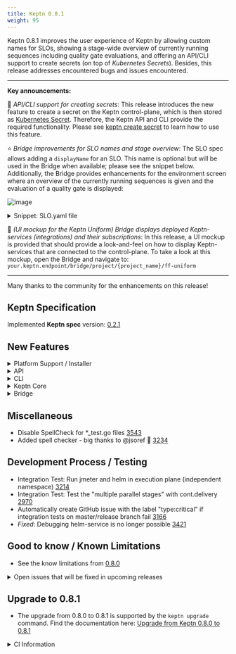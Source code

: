 ```yaml
---
title: Keptn 0.8.1
weight: 95
---
```


Keptn 0.8.1 improves the user experience of Keptn by allowing custom names for SLOs, showing a stage-wide overview of currently running sequences including quality gate evaluations, and offering an API/CLI support to create secrets (on top of *Kubernetes Secrets*). Besides, this release addresses encountered bugs and issues encountered.

---

**Key announcements:**

:tada: *API/CLI support for creating secrets*:  This release introduces the new feature to create a secret on the Keptn control-plane, which is then stored as [Kubernetes Secret](https://kubernetes.io/docs/concepts/configuration/secret/). Therefore, the Keptn API and CLI provide the required functionality. Please see [keptn create secret](https://keptn.sh/docs/0.8.x/reference/cli/commands/keptn_create_secret/) to learn how to use this feature. 

:star: *Bridge improvements for SLO names and stage overview*: The SLO spec allows adding a `displayName` for an SLO. This name is optional but will be used in the Bridge when available; please see the snippet below. Additionally, the Bridge provides enhancements for the environment screen where an overview of the currently running sequences is given and the evaluation of a quality gate is displayed:

![image](https://user-images.githubusercontent.com/729071/112536483-cfcb5500-8dad-11eb-9dd3-b2adaa6bc017.png)

<details><summary>Snippet: SLO.yaml file</summary>
<p>

```
...
objectives:
  - sli: "response_time_p95"
    displayName: "Response time P95"
    key_sli: false
    pass:             
      - criteria:
          - "<600"    
    warning:          
      - criteria:
          - "<=800"
    weight: 1
...
```
</p>
</details>

:dizzy: *(UI mockup for the Keptn Uniform) Bridge displays deployed Keptn-services (integrations) and their subscriptions*: In this release, a UI mockup is provided that should provide a look-and-feel on how to display Keptn-services that are connected to the control-plane. To take a look at this mockup, open the Bridge and navigate to: `your.keptn.endpoint/bridge/project/{project_name}/ff-uniform` 

---

Many thanks to the community for the enhancements on this release! 
 
## Keptn Specification

Implemented **Keptn spec** version: [0.2.1](https://github.com/keptn/spec/tree/0.2.1)

## New Features

<details><summary>Platform Support / Installer</summary>
<p>

- Support for Kubernetes 1.20 [3495](https://github.com/keptn/keptn/issues/3495)

</p>
</details>

<details><summary>API</summary>
<p>

- Create/Delete/Update secret using Keptn API/CLI [3465](https://github.com/keptn/keptn/pull/3465)
- *Fixed*: GET services from a stage endpoint requires stage but contains service in path [3456](https://github.com/keptn/keptn/issues/3456)
- *Fixed*: Endpoint is missing path parameter and mismatch between parameter name [3489](https://github.com/keptn/keptn/issues/3489)

</p>
</details>

<details><summary>CLI</summary>
<p>

- `keptn create secret`: Commands for managing secrets [3596](https://github.com/keptn/keptn/pull/3596)
- CLI & Bridge: Automatically determine doc version [2863](https://github.com/keptn/keptn/issues/2863)
- *Fixed*: CLI in alpine docker image not working [3475](https://github.com/keptn/keptn/issues/3475)

</p>
</details>

<details><summary>Keptn Core</summary>
<p>

- *configuration-service*:
  - *Fixed*: Cannot checkout main|master in AWS CodeCommit [3403](https://github.com/keptn/keptn/issues/3403)

- *distributor*:
  - Allow comma-separated list on event filters for distributors [3577](https://github.com/keptn/keptn/issues/3577)

- *helm-service & jmeter-service*: 
  - Add Helm schema validation support for a 'remoteControlPlane.api.hostname' port value [3450](https://github.com/keptn/keptn/issues/3450)
  - Allow helm-service to work without admin permissions [3511](https://github.com/keptn/keptn/issues/3511)

- *shipyard-controller*:
  - *Fixed*: Upgrade Shipyard: shipyardVersion in GET /project response not updated immediately [3384](https://github.com/keptn/keptn/issues/3384)
  - *Fixed*: `deploymentURI` shows up twice in shipyard-controller `test.triggered` event [3449](https://github.com/keptn/keptn/issues/3449)
  - *Fixed*: Fixed errors in Swagger definition of shipyard-controller [3530](https://github.com/keptn/keptn/pull/3530)

</p>
</details>

<details><summary>Bridge</summary>
<p>

- Mockup to show installed Keptn-services (aka. Uniform) and the latest version available [1280](https://github.com/keptn/keptn/issues/1280)
- Show SLI with display name or "smart SLI name" [3345](https://github.com/keptn/keptn/issues/3345)
- Stage tile supports many services [2289](https://github.com/keptn/keptn/issues/2289)
- Show evaluation result on Service tile (next to stage) [3425](https://github.com/keptn/keptn/issues/3425)
- *Fixed*: Navigation with smart linking [3578](https://github.com/keptn/keptn/issues/3578)
- *Fixed*: Approval events sent by bridge should only include approval-related properties [3557](https://github.com/keptn/keptn/issues/3557)
- *Fixed*: Bridge no longer shows a link to deployment URLs in environment screen [3535](https://github.com/keptn/keptn/issues/3535)
- *Fixed*: Evaluation component in *Service screen* does not show all labels as compared to full-screen view [3537](https://github.com/keptn/keptn/issues/3537)
- *Fixed*: Bridge shows empty test events due to wrong order of events (test.started timestamp < test.triggered timestamp) [3435](https://github.com/keptn/keptn/issues/3435) 
- *Fixed*: Bridge does not list failed quality gate evaluations in *Environment screen* [3438](https://github.com/keptn/keptn/issues/3438)
- *Fixed*: Version check failed [3446](https://github.com/keptn/keptn/issues/3446)
- *Fixed*: Approvals are not working [3477](https://github.com/keptn/keptn/issues/3477)

</p>
</details>

## Miscellaneous

- Disable SpellCheck for *_test.go files [3543](https://github.com/keptn/keptn/issues/3543)
- Added spell checker - big thanks to @jsoref :tada: [3234](https://github.com/keptn/keptn/issues/3234)

## Development Process / Testing

- Integration Test: Run jmeter and helm in execution plane (independent namespace) [3214](https://github.com/keptn/keptn/issues/3214)
- Integration Test: Test the "multiple parallel stages" with cont.delivery [2970](https://github.com/keptn/keptn/issues/2970)
- Automatically create GitHub issue with the label "type:critical" if integration tests on master/release branch fail [3166](https://github.com/keptn/keptn/issues/3166)
- *Fixed*: Debugging helm-service is no longer possible [3421](https://github.com/keptn/keptn/issues/3421)

## Good to know / Known Limitations

- See the know limitations from [0.8.0](https://github.com/keptn/keptn/releases/tag/0.8.0)

<details><summary>Open issues that will be fixed in upcoming releases</summary>
<p>

  - Lighthouse-service needs to properly set result, status, and message [3412](https://github.com/keptn/keptn/issues/3412)
  - Helm-service is not working parallel when deployed in the execution-plane [3427](https://github.com/keptn/keptn/issues/3427)
  - Shipyard-controller: Only last `.finished` event for a task determines further sequence execution [3493](https://github.com/keptn/keptn/issues/3493)
  - Auto-remediation does not work with remote execution plane [3498](https://github.com/keptn/keptn/issues/3498)
  - Quality gate icon in the environment screen does not turn red [3592](https://github.com/keptn/keptn/issues/3592)

</p>
</details>

## Upgrade to 0.8.1

- The upgrade from 0.8.0 to 0.8.1 is supported by the `keptn upgrade` command. Find the documentation here: [Upgrade from Keptn 0.8.0 to 0.8.1](https://keptn.sh/docs/0.8.x/operate/upgrade/#upgrade-from-keptn-0-8-0-to-0-8-1)
<details><summary>CI Information</summary>
<p>